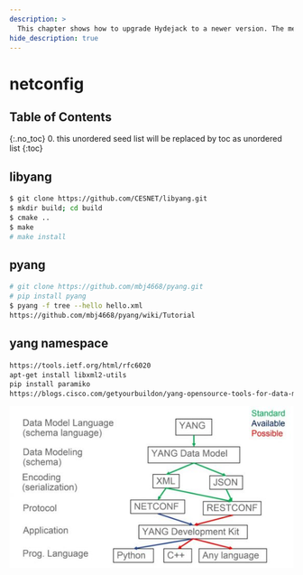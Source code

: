 ```yaml
---
description: >
  This chapter shows how to upgrade Hydejack to a newer version. The method depends on how you've installed Hydejack.
hide_description: true
---
```


# netconfig

## Table of Contents
{:.no_toc}
0. this unordered seed list will be replaced by toc as unordered list
{:toc}

## libyang
```bash
$ git clone https://github.com/CESNET/libyang.git
$ mkdir build; cd build
$ cmake ..
$ make
# make install
```

## pyang
```bash
# git clone https://github.com/mbj4668/pyang.git
# pip install pyang
$ pyang -f tree --hello hello.xml
https://github.com/mbj4668/pyang/wiki/Tutorial
```
## yang namespace
```bash
https://tools.ietf.org/html/rfc6020
apt-get install libxml2-utils
pip install paramiko
https://blogs.cisco.com/getyourbuildon/yang-opensource-tools-for-data-modeling-driven-management
```
![Yang data model](datamodeldrivenmgmt-550x312.jpg)

